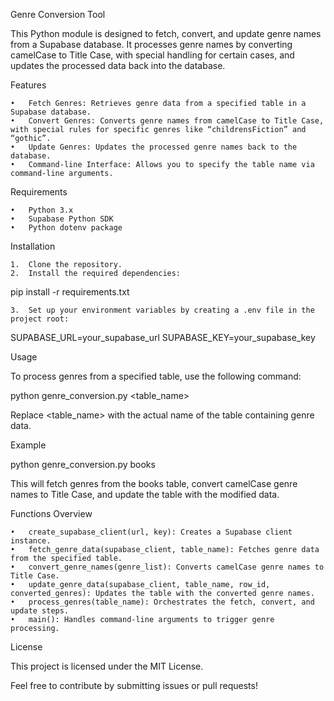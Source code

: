 Genre Conversion Tool

This Python module is designed to fetch, convert, and update genre names from a Supabase database. It processes genre names by converting camelCase to Title Case, with special handling for certain cases, and updates the processed data back into the database.

Features

	•	Fetch Genres: Retrieves genre data from a specified table in a Supabase database.
	•	Convert Genres: Converts genre names from camelCase to Title Case, with special rules for specific genres like “childrensFiction” and “gothic”.
	•	Update Genres: Updates the processed genre names back to the database.
	•	Command-line Interface: Allows you to specify the table name via command-line arguments.

Requirements

	•	Python 3.x
	•	Supabase Python SDK
	•	Python dotenv package

Installation

	1.	Clone the repository.
	2.	Install the required dependencies:

pip install -r requirements.txt


	3.	Set up your environment variables by creating a .env file in the project root:

SUPABASE_URL=your_supabase_url
SUPABASE_KEY=your_supabase_key



Usage

To process genres from a specified table, use the following command:

python genre_conversion.py <table_name>

Replace <table_name> with the actual name of the table containing genre data.

Example

python genre_conversion.py books

This will fetch genres from the books table, convert camelCase genre names to Title Case, and update the table with the modified data.

Functions Overview

	•	create_supabase_client(url, key): Creates a Supabase client instance.
	•	fetch_genre_data(supabase_client, table_name): Fetches genre data from the specified table.
	•	convert_genre_names(genre_list): Converts camelCase genre names to Title Case.
	•	update_genre_data(supabase_client, table_name, row_id, converted_genres): Updates the table with the converted genre names.
	•	process_genres(table_name): Orchestrates the fetch, convert, and update steps.
	•	main(): Handles command-line arguments to trigger genre processing.

License

This project is licensed under the MIT License.

Feel free to contribute by submitting issues or pull requests!